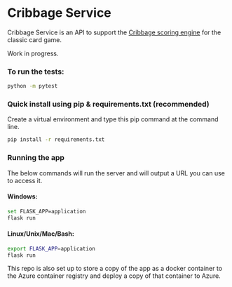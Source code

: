 # Cribbage Service

Cribbage Service is an API to support the [Cribbage scoring engine](https://github.com/phoughton/cribbage_scorer) for the classic card game.

Work in progress.

### To run the tests:
```bash
python -m pytest
```

### Quick install using pip & requirements.txt (recommended)
Create a virtual environment and type this pip command at the command line. 
```bash
pip install -r requirements.txt
```

### Running the app
The below commands will run the server and will output a URL you can use to access it.

#### Windows:
```bash
set FLASK_APP=application
flask run
```

#### Linux/Unix/Mac/Bash:
```bash
export FLASK_APP=application
flask run
```

This repo is also set up to store a copy of the app as a docker container to the Azure container registry and deploy a copy of that container to Azure.
